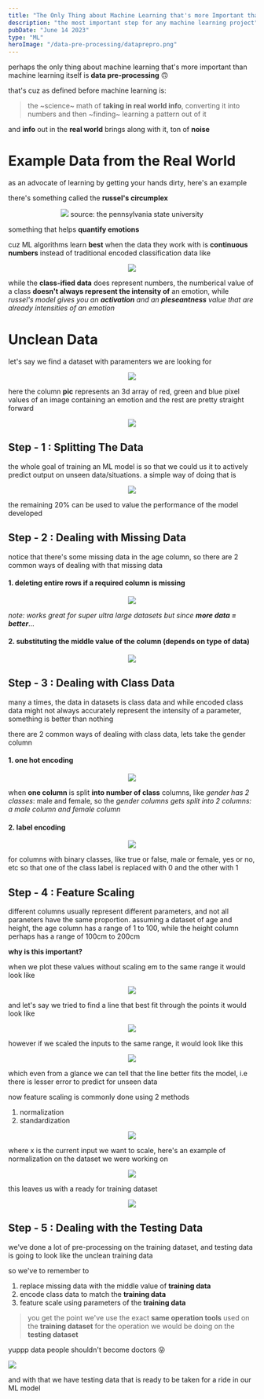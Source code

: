 ```yaml
---
title: "The Only Thing about Machine Learning that's more Important than Machine Learning"
description: "the most important step for any machine learning project"
pubDate: "June 14 2023"
type: "ML"
heroImage: "/data-pre-processing/dataprepro.png"
---
```


perhaps the only thing about machine learning that's more important than machine learning itself is **data pre-processing** 🙃

that's cuz as defined before machine learning is:

> the ~science~ math of **taking in real world info**, converting it into numbers and then ~finding~ learning a pattern out of it

and **info** out in the **real world** brings along with it, ton of **noise**

# Example Data from the Real World

as an advocate of learning by getting your hands dirty, here's an example

there's something called the **russel's circumplex**

<center>

![](https://psu.pb.unizin.org/app/uploads/sites/251/2020/12/Screen-Shot-2021-02-03-at-1.41.51-PM.png)
source: the pennsylvania state university

</center>

something that helps **quantify emotions**

cuz ML algorithms learn **best** when the data they work with is **continuous numbers** instead of traditional encoded classification data like

<center>

![](/data-pre-processing/class-emotion.png)

</center>

while the **class-ified data** does represent numbers, the numberical value of a class **doesn't always represent the intensity of** an emotion, while _russel's model gives you an **activation** and an **pleseantness** value that are already intensities of an emotion_

# Unclean Data

let's say we find a dataset with paramenters we are looking for

<center>

![](/data-pre-processing/unclean.png)

</center>

here the column **pic** represents an 3d array of red, green and blue pixel values of an image containing an emotion and the rest are pretty straight forward

<center>

![](/data-pre-processing/image2layers.png)

</center>

## Step - 1 : Splitting The Data

the whole goal of training an ML model is so that we could us it to actively predict output on unseen data/situations. a simple way of doing that is

<center>

![](/data-pre-processing/splitting.png)

</center>

the remaining 20% can be used to value the performance of the model developed

## Step - 2 : Dealing with Missing Data

notice that there's some missing data in the age column,
so there are 2 common ways of dealing with that missing data

#### 1. deleting entire rows if a required column is missing

<center>

![](/data-pre-processing/delete.png)

</center>

_note: works great for super ultra large datasets but since **more data = better**_...

#### 2. substituting the middle value of the column (depends on type of data)

<center>

![](/data-pre-processing/middle.png)

</center>

## Step - 3 : Dealing with Class Data

many a times, the data in datasets is class data and while encoded class data might not always accurately represent the intensity of a parameter, something is better than nothing

there are 2 common ways of dealing with class data, lets take the gender column

#### 1. one hot encoding

<center>

![](/data-pre-processing/one-hot-encoding.png)

</center>

when **one column** is split **into number of class** columns, like _gender has 2 classes_: male and female, so the _gender columns gets split into 2 columns: a male column and female column_

#### 2. label encoding

<center>

![](/data-pre-processing/label-encoding.png)

</center>

for columns with binary classes, like true or false, male or female, yes or no, etc so that one of the class label is replaced with 0 and the other with 1

## Step - 4 : Feature Scaling

different columns usually represent different parameters, and not all paraneters have the same proportion. assuming a dataset of age and height, the age column has a range of 1 to 100, while the height column perhaps has a range of 100cm to 200cm

**why is this important?**

when we plot these values without scaling em to the same range it would look like

<center>

![](/data-pre-processing/unscaled.png)

</center>

and let's say we tried to find a line that best fit through the points it would look like

<center>

![](/data-pre-processing/line-unscaled.png)

</center>

however if we scaled the inputs to the same range, it would look like this

<center>

![](/data-pre-processing/line-scaled.png)

</center>

which even from a glance we can tell that the line better fits the model, i.e there is lesser error to predict for unseen data

now feature scaling is commonly done using 2 methods

1.  normalization
2.  standardization

<center>

![](/data-pre-processing/norm-vs-stand.png)

</center>

where x is the current input we want to scale, here's an example of normalization on the dataset we were working on

<center>

![](/data-pre-processing/normalization.png)

</center>

this leaves us with a ready for training dataset

<center>

![](/data-pre-processing/clean-training.png)

</center>

## Step - 5 : Dealing with the Testing Data

we've done a lot of pre-processing on the training dataset, and testing data is going to look like the unclean training data

so we've to remember to

1. replace missing data with the middle value of **training data**
2. encode class data to match the **training data**
3. feature scale using parameters of the **training data**

> you get the point we've use the exact **same operation tools** used on the **training dataset** for the operation we would be doing on the **testing dataset**

yuppp data people shouldn't become doctors 😝

![](/data-pre-processing/clean-testing.png)

and with that we have testing data that is ready to be taken for a ride in our ML model
